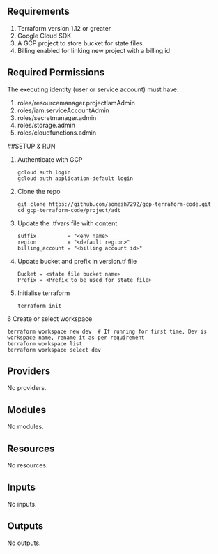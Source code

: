 <!-- BEGIN_TF_DOCS -->
## Requirements

1. Terraform version 1.12 or greater
2. Google Cloud SDK
3. A GCP project to store bucket for state files
4. Billing enabled for linking new project with a billing id

## Required Permissions
The executing identity (user or service account) must have:

1. roles/resourcemanager.projectIamAdmin
2. roles/iam.serviceAccountAdmin
3. roles/secretmanager.admin
4. roles/storage.admin
5. roles/cloudfunctions.admin

##SETUP & RUN
1. Authenticate with GCP
   ```
   gcloud auth login
   gcloud auth application-default login
   ```
2. Clone the repo
   ```
   git clone https://github.com/somesh7292/gcp-terraform-code.git
   cd gcp-terraform-code/project/adt
   ```
3. Update the .tfvars file with content
   ```
   suffix          = "<env name>
   region          = "<default region>"
   billing_account = "<billing account id>"
   ```
4. Update bucket and prefix in version.tf file
   ```
   Bucket = <state file bucket name>
   Prefix = <Prefix to be used for state file>
   ```
5. Initialise terraform
   ```
   terraform init
   ```
6 Create or select workspace
   ```
   terraform workspace new dev  # If running for first time, Dev is workspace name, rename it as per requirement
   terraform workspace list
   terraform workspace select dev
   ```

## Providers

No providers.

## Modules

No modules.

## Resources

No resources.

## Inputs

No inputs.

## Outputs

No outputs.
<!-- END_TF_DOCS -->
